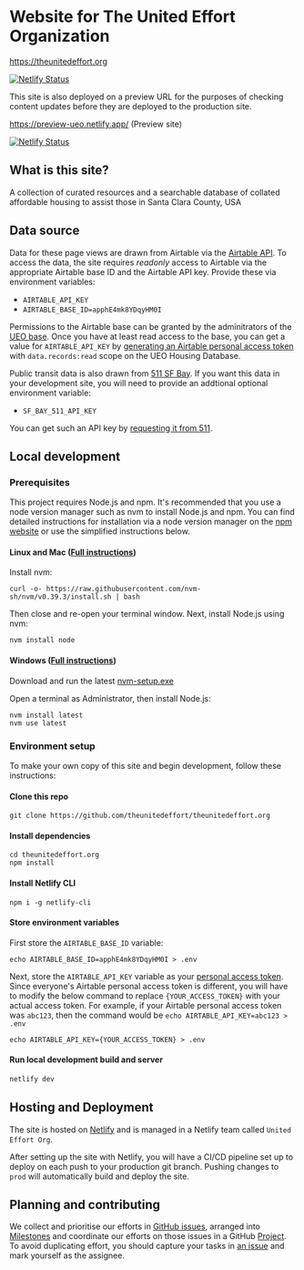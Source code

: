 # Website for The United Effort Organization

https://theunitedeffort.org 

[![Netlify Status](https://api.netlify.com/api/v1/badges/71dbec41-02ec-426b-be5a-b88aedb884df/deploy-status)](https://app.netlify.com/sites/ueo/deploys)

This site is also deployed on a preview URL for the purposes of checking content updates before they are deployed to the production site.

https://preview-ueo.netlify.app/ (Preview site)

[![Netlify Status](https://api.netlify.com/api/v1/badges/0f7946ce-05b7-4620-9996-f0e18d239578/deploy-status)](https://app.netlify.com/sites/preview-ueo/deploys)


## What is this site?

A collection of curated resources and a searchable database of collated affordable housing to assist those in Santa Clara County, USA


## Data source

Data for these page views are drawn from Airtable via the [Airtable API](https://airtable.com/apphE4mk8YDqyHM0I/api/docs).
To access the data, the site requires _readonly_ access to Airtable via the appropriate Airtable base ID and the Airtable API key. Provide these via environment variables: 

- `AIRTABLE_API_KEY`
- `AIRTABLE_BASE_ID=apphE4mk8YDqyHM0I`

Permissions to the Airtable base can be granted by the adminitrators of the [UEO base](https://airtable.com/apphE4mk8YDqyHM0I/).
Once you have at least read access to the base, you can get a value for `AIRTABLE_API_KEY` by [generating an Airtable personal access token](https://airtable.com/create/tokens/new) with `data.records:read` scope on the UEO Housing Database.

Public transit data is also drawn from [511 SF Bay](https://511.org).  If you want this data in your development site, you will need to provide an addtional optional environment variable:

- `SF_BAY_511_API_KEY`

You can get such an API key by [requesting it from 511](https://511.org/open-data/token).

## Local development
### Prerequisites
This project requires Node.js and npm.  It's recommended that you use a node version manager such as nvm to install Node.js and npm. You can find detailed instructions for installation via a node version manager on the [npm website](https://docs.npmjs.com/downloading-and-installing-node-js-and-npm#using-a-node-version-manager-to-install-nodejs-and-npm) or use the simplified instructions below.

#### Linux and Mac ([Full instructions](https://github.com/nvm-sh/nvm#installing-and-updating))
Install nvm:
```
curl -o- https://raw.githubusercontent.com/nvm-sh/nvm/v0.39.3/install.sh | bash
```

Then close and re-open your terminal window. Next, install Node.js using nvm:

```
nvm install node
```

#### Windows ([Full instructions](https://github.com/coreybutler/nvm-windows#installation--upgrades))
Download and run the latest [nvm-setup.exe](https://github.com/coreybutler/nvm-windows/releases)

Open a terminal as Administrator, then install Node.js:

```
nvm install latest
nvm use latest
```

### Environment setup
To make your own copy of this site and begin development, follow these instructions:


#### Clone this repo
```
git clone https://github.com/theunitedeffort/theunitedeffort.org
```

#### Install dependencies
```
cd theunitedeffort.org
npm install
```

#### Install Netlify CLI
```
npm i -g netlify-cli
```

#### Store environment variables
First store the `AIRTABLE_BASE_ID` variable:

```
echo AIRTABLE_BASE_ID=apphE4mk8YDqyHM0I > .env
```

Next, store the `AIRTABLE_API_KEY` variable as your [personal access token](https://github.com/theunitedeffort/theunitedeffort.org#data-source). Since everyone's Airtable personal access token is different, you will have to modify the below command to replace `{YOUR_ACCESS_TOKEN}` with your actual access token.  For example, if your Airtable personal access token was `abc123`, then the command would be `echo AIRTABLE_API_KEY=abc123 > .env`

```
echo AIRTABLE_API_KEY={YOUR_ACCESS_TOKEN} > .env
```

#### Run local development build and server
```bash
netlify dev
```

## Hosting and Deployment

The site is hosted on [Netlify](https://netlify.com/) and is managed in a Netlify team called `United Effort Org`.

After setting up the site with Netlify, you will have a CI/CD pipeline set up to deploy on each push to your production git branch. Pushing changes to `prod` will automatically build and deploy the site.

## Planning and contributing

We collect and prioritise our efforts in [GitHub issues](https://github.com/philhawksworth/the-united-effort-orginization/issues), arranged into [Milestones](https://github.com/philhawksworth/the-united-effort-orginization/milestones) and coordinate our efforts on those issues in a GitHub [Project](https://github.com/users/philhawksworth/projects/1/views/1). To avoid duplicating effort, you should capture your tasks in [an issue](https://github.com/philhawksworth/the-united-effort-orginization/issues) and mark yourself as the assignee.
